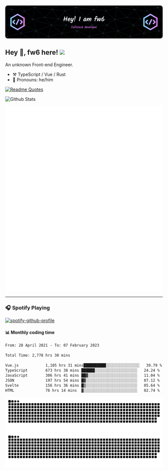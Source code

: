 ![Header](github-header-image.png)

## Hey 👋, fw6 here! <img src="https://github.githubassets.com/images/mona-whisper.gif" height="24" />


An unknown Front-end Engineer.

-   :hammer_and_pick: TypeScript / Vue / Rust
-   :man: Pronouns: he/him


[![Readme Quotes](https://quotes-github-readme.vercel.app/api?type=horizontal&theme=algolia)](https://github.com/piyushsuthar/github-readme-quotes)



![Github Stats](https://github-readme-stats.vercel.app/api?username=fw6&bg_color=30,e96443,904e95&title_color=fff&text_color=fff)

![](https://raw.githubusercontent.com/fw6/github-stats-transparent/output/generated/overview.svg)
![](https://raw.githubusercontent.com/fw6/github-stats-transparent/output/generated/languages.svg)


---

### 🎧 Spotify Playing

<!-- ![spotify-github-profile](/img/default.svg) -->

[![spotify-github-profile](https://spotify-github-profile.vercel.app/api/view?uid=r6wn4hdvypv0lkzyrj0e0pjct&cover_image=true&theme=default&bar_color=53b14f&bar_color_cover=true)](https://github.com/kittinan/spotify-github-profile)
#### :bar_chart: Monthly coding time

<!--START_SECTION:waka-->

```text
From: 28 April 2021 - To: 07 February 2023

Total Time: 2,778 hrs 30 mins

Vue.js            1,105 hrs 31 mins██████████░░░░░░░░░░░░░░░   39.79 %
TypeScript        673 hrs 38 mins ██████░░░░░░░░░░░░░░░░░░░   24.24 %
JavaScript        306 hrs 41 mins ██▓░░░░░░░░░░░░░░░░░░░░░░   11.04 %
JSON              197 hrs 54 mins █▓░░░░░░░░░░░░░░░░░░░░░░░   07.12 %
Svelte            156 hrs 36 mins █▒░░░░░░░░░░░░░░░░░░░░░░░   05.64 %
HTML              76 hrs 14 mins  ▓░░░░░░░░░░░░░░░░░░░░░░░░   02.74 %
```

<!--END_SECTION:waka-->




![github contribution grid snake animation](https://raw.githubusercontent.com/platane/platane/output/github-contribution-grid-snake-dark.svg#gh-dark-mode-only)![github contribution grid snake animation](https://raw.githubusercontent.com/platane/platane/output/github-contribution-grid-snake.svg#gh-light-mode-only)
